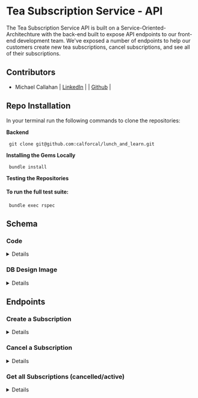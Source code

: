 # Tea Subscription Service - API

<p> The Tea Subscription Service API is built on a Service-Oriented-Architechture with the back-end built to expose API endpoints to our front-end development team. We've exposed a number of endpoints to help our customers create new tea subscriptions, cancel subscriptions, and see all of their subscriptions. </p>

## Contributors
- Michael Callahan | [LinkedIn](https://www.linkedin.com/in/michaelcallahanjr/) | | [Github](https://github.com/calforcal) |

## Repo Installation
In your terminal run the following commands to clone the repositories:

**Backend**
          
     git clone git@github.com:calforcal/lunch_and_learn.git

**Installing the Gems Locally**

     bundle install

**Testing the Repositories**

#### To run the full test suite:

     bundle exec rspec

## Schema

### Code

<details close>

```
  create_table "customers", force: :cascade do |t|
    t.string "first_name"
    t.string "last_name"
    t.string "email"
    t.string "address"
    t.datetime "created_at", null: false
    t.datetime "updated_at", null: false
  end

  create_table "subscriptions", force: :cascade do |t|
    t.string "title"
    t.float "price"
    t.boolean "status"
    t.integer "frequency"
    t.bigint "customer_id", null: false
    t.bigint "tea_id", null: false
    t.datetime "created_at", null: false
    t.datetime "updated_at", null: false
    t.index ["customer_id"], name: "index_subscriptions_on_customer_id"
    t.index ["tea_id"], name: "index_subscriptions_on_tea_id"
  end

  create_table "teas", force: :cascade do |t|
    t.string "title"
    t.string "description"
    t.float "temperature"
    t.integer "brew_time"
    t.datetime "created_at", null: false
    t.datetime "updated_at", null: false
  end

  add_foreign_key "subscriptions", "customers"
  add_foreign_key "subscriptions", "teas"
```

</details>

### DB Design Image

<details close>

![DB Schema](app/assets/db_schema.png)

</details>

## Endpoints

### Create a Subscription

<details close>

```http
POST /api/v1/customers/:id/subscriptions
```

#### Parameters

```
:id => customer_id
```

| Code | Description |
| :--- | :---------- |
| 201  | `CREATED`        |

#### Request Body

```json
{
  "title": "Summer Tea",
  "price": 200.00,
  "status": true,
  "frequency": "weekly",
  "tea_id": 2
}
```

#### Example Response

```json
{
  "id": "1",
  "type": "subscription",
  "attributes": {
    "title": "Summer Tea",
    "price": 200.00,
    "status": true,
    "frequency": "weekly",
    "tea_id": 2,
    "customer_id": 1
  }
}
```

##### Error Response

| Code | Description |
| :--- | :---------- |
| 404  | `Record not found.` |

```json
{
  "Error": "Invalid request. Please try again.",
  "Status": 404
}
```

| Code | Description |
| :--- | :---------- |
| 400  | `Bad request.` |

```json
{
  "Error": "Invalid request. Please try again.",
  "Status": 400
}
```

</details>

### Cancel a Subscription

<details close>

```http
PATCH /api/v1/customers/:customer_id/subscriptions/:subscription_id
```

#### Parameters

```
:customer_id => customer_id
:subscription_id => subscription_id
```

| Code | Description |
| :--- | :---------- |
| 201  | `CREATED`        |

#### Request Body

```json
{
  "status": false
}
```

#### Example Response

```json
{
  "id": "1",
  "type": "subscription",
  "attributes": {
    "title": "Summer Tea",
    "price": 200.00,
    "status": false,
    "frequency": "weekly",
    "tea_id": 2,
    "customer_id": 1
  }
}
```

##### Error Response

| Code | Description |
| :--- | :---------- |
| 404  | `Record not found.` |

```json
{
  "Error": "Invalid request. Please try again.",
  "Status": 404
}
```

</details>

### Get all Subscriptions (cancelled/active)

<details close>

```http
GET /api/v1/customers/:id/subscriptions
```

#### Parameters

```
:id => customer_id
```

| Code | Description |
| :--- | :---------- |
| 200  | `OK`        |

#### Example Response

```json
{
"data": [
    {
      "id": 3,
      "type": "subscription",
      "attributes": {
        "title": "Vietnamese",
        "price": 662733.28,
        "status": false,
        "frequency": "monthly",
        "tea_id": 10,
        "customer_id": 3
      }
    },
    {
      "id": 7,
      "type": "subscription",
      "attributes": {
        "title": "Bai Mu Dan",
        "price": 536427.38,
        "status": false,
        "frequency": "monthly",
        "tea_id": 2,
        "customer_id": 3
      }
    }
  ]
}
```

##### Error Response

| Code | Description |
| :--- | :---------- |
| 404  | `Record not found.` |

```json
{
  "Error": "Invalid request. Please try again.",
  "Status": 404
}
```

</details>